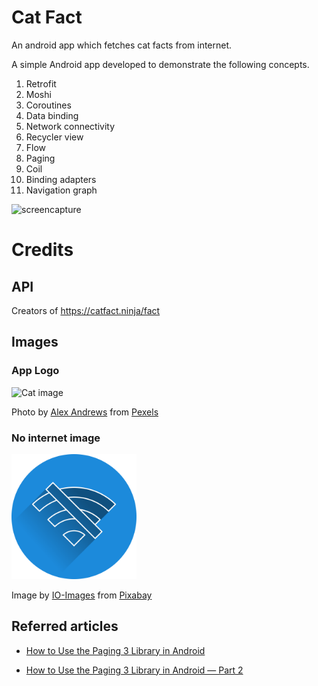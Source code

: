 # Cat Fact

An android app which fetches cat facts from internet.

A simple Android app developed to demonstrate the following concepts.

1. Retrofit
2. Moshi
3. Coroutines
4. Data binding
5. Network connectivity
6. Recycler view
7. Flow
8. Paging
9. Coil
10. Binding adapters
11. Navigation graph

![screencapture](/resources/screencapture.gif)

# Credits

## API
Creators of https://catfact.ninja/fact

## Images

### App Logo
<img src="resources/cat.jpg" alt="Cat image" width="300"/>  

Photo by [Alex Andrews](https://www.pexels.com/@alex-andrews-271121?utm_content=attributionCopyText&utm_medium=referral&utm_source=pexels) from [Pexels](https://www.pexels.com/photo/selective-focus-photography-of-cat-821736/?utm_content=attributionCopyText&utm_medium=referral&utm_source=pexels)

### No internet image
<img src="resources/no_internet.svg" alt="No internet image" width="200"/>  

Image by <a href="https://pixabay.com/users/io-images-1096650/?utm_source=link-attribution&amp;utm_medium=referral&amp;utm_campaign=image&amp;utm_content=3471739">IO-Images</a> from <a href="https://pixabay.com/?utm_source=link-attribution&amp;utm_medium=referral&amp;utm_campaign=image&amp;utm_content=3471739">Pixabay</a>

## Referred articles

- <a href="https://proandroiddev.com/how-to-use-the-paging-3-library-in-android-5d128bb5b1d8">How to Use the Paging 3 Library in Android</a>

- <a href="https://proandroiddev.com/how-to-use-the-paging-3-library-in-android-part-2-e2011070a37d">How to Use the Paging 3 Library in Android — Part 2</a>
